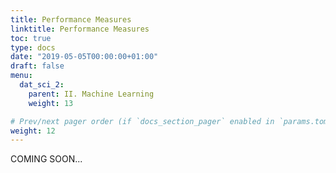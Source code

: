 ```yaml
---
title: Performance Measures
linktitle: Performance Measures
toc: true
type: docs
date: "2019-05-05T00:00:00+01:00"
draft: false
menu:
  dat_sci_2:
    parent: II. Machine Learning
    weight: 13

# Prev/next pager order (if `docs_section_pager` enabled in `params.toml`)
weight: 12
---
```


COMING SOON...
<!--This session is a continuation of the last one, Modeling Churn with H2O. In this session, we take the H2O models we've developed and show you how to inspect, visualize, and communicate performance. In this chapter, you will learn:

* How to visualize the `H2O leaderboard`
* How to generate and work with H2O Performance objects using `h2o.performance()`
* How to analyze the models using `ROC Plots` and `Precision vs Recall Plots`, which are essential for data science model selection
* How to communicate the model benefits using `Gain and Lift Plots`, which are essential for executive communication
* How to make a `Model Diagnostic Dashboard` using the cowplot package


## <i class="fas fa-user-tie"></i>&nbsp;Business case

### Leaderboard Vizualization

In this section we are going to visualize the leaderboard. Why do we want to visualize it? If we take a look at our leaderboard, we see the following (remember that your leaderboard might be different). Since the “leader model” is the model which has the “best” score on the leaderboard, the leader may change if you change this metric. Visualizing might help to understand it.

```r
automl_models_h2o@leaderboard %>% 
              as_tibble() %>% 
              select(-c(mean_per_class_error, rmse, mse))
## # A tibble: 32 x 4
##    model_id                                              auc logloss aucpr
##    <chr>                                               <dbl>   <dbl> <dbl>
##  1 DeepLearning_grid__1_AutoML_20200826_112031_model_1 0.863   0.291 0.631
##  2 GLM_1_AutoML_20200826_112031                        0.859   0.287 0.650
##  3 StackedEnsemble_AllModels_AutoML_20200826_112031    0.859   0.294 0.619
##  4 StackedEnsemble_BestOfFamily_AutoML_20200826_112031 0.850   0.292 0.615
##  5 GBM_5_AutoML_20200826_112031                        0.846   0.311 0.522
##  6 XGBoost_grid__1_AutoML_20200826_112031_model_1      0.846   0.373 0.505
##  7 GBM_grid__1_AutoML_20200826_112031_model_6          0.845   0.317 0.508
##  8 DeepLearning_1_AutoML_20200826_112031               0.844   0.377 0.553
##  9 GBM_grid__1_AutoML_20200826_112031_model_4          0.838   0.310 0.524
## 10 XGBoost_grid__1_AutoML_20200826_112031_model_7      0.836   0.312 0.522
## # … with 22 more rows
```

*Evaluation model metrics*

H2O provides a variety of metrics that can be used for evaluating models:

* `AUC (Are under the ROC curve)`: It's a way of measuring the performance of a binary classifier by comparing the False Positive Rate (FPR x-axis) to the True Positive Rate (TPR y-axis). An AUC of 1 indicates a perfect classifier, while an AUC of .5 indicates a poor classifier, whose performance is no better than random guessing. This is the default measure for the leaderboard.
* `Logloss`: Logarithmic loss. Measures the performance of a classifier by comparing the class probability to actual value (1 or 0). Unlike AUC which looks at how well a model can classify a binary target, logloss evaluates how close a model’s predicted values (uncalibrated probability estimates) are to the actual target value. Logloss can be any value greater than or equal to 0, with 0 meaning that the model correctly assigns a probability of 0% or 100%.
* `AUCPR (Area under the Precision-Recall curve)`: This model metric is used to evaluate how well a binary classification model is able to distinguish between precision recall pairs or points. The main difference between AUC and AUCPR is that AUC calculates the area under the ROC curve and AUCPR calculates the area under the Precision Recall curve. The Precision Recall curve does not care about True Negatives.
* Evaluation metrics for regression models (rmse, mse, ...) are also calculated for classification problems.

*Stopping model metrics*

Stopping metric parameters are specified in conjunction with a stopping tolerance and a number of stopping rounds:

* Mean-per-class-error: The model will stop building after the mean-per-class error rate fails to improve.
* ...

Because the auc and the logloss are the most important to us, let's create a function to visualize those for each model.

Steps for the data preparation:

1. `as_tibble():` Get the leaderboard into a tibble so that working with it will get easier. 
2. `str_extract()`: Split out the underlying algorithm of model_id column 
3. `slice()`: Limit nubmer of rows
4. `rownames_to_column()`: Add Ids to the rows
5. `as_factor()`, `as.factor()`, `reorder()`: Change character data data to factors and order by auc

`as.factor()` reorders the factors alphanumerically by default, which is not desirable in many cases. `as_factor()` factors using the order that levels appear in the data, which is required for the situation you refer to.

6. `pivot_longer()`: convert the data to long format

To take advantage of ggplot2 color and group aestethics, we need data in long format. Long format has each faceting values stacked on top of eachother, mkaing the data frame long rather than wide. So for facets to work properly the data must be in long format.

7. `paste0()`: Combine the model_id column

```r
# Visualize the H2O leaderboard to help with model selection
data_transformed_tbl <- automl_models_h2o@leaderboard %>%
        as_tibble() %>%
        select(-c(aucpr, mean_per_class_error, rmse, mse)) %>% 
        mutate(model_type = str_extract(model_id, "[^_]+")) %>%
        slice(1:15) %>% 
        rownames_to_column(var = "rowname") %>%
        # Visually this step will not change anything
        # It reorders the factors under the hood
        mutate(
          model_id   = as_factor(model_id) %>% reorder(auc),
          model_type = as.factor(model_type)
          ) %>% 
          pivot_longer(cols = -c(model_id, model_type, rowname), 
                       names_to = "key", 
                       values_to = "value", 
                       names_transform = list(key = forcats::fct_inorder)
                       ) %>% 
        mutate(model_id = paste0(rowname, ". ", model_id) %>% as_factor() %>% fct_rev())
```

Now we can plot the data. The scales argument of `facet_wrap()` has to be set to `free_x`, because the scales vary across the row. 

```r
data_transformed_tbl %>%
        ggplot(aes(value, model_id, color = model_type)) +
        geom_point(size = 3) +
        geom_label(aes(label = round(value, 2), hjust = "inward")) +
        
        # Facet to break out logloss and auc
        facet_wrap(~ key, scales = "free_x") +
        labs(title = "Leaderboard Metrics",
             subtitle = paste0("Ordered by: ", "auc"),
             y = "Model Postion, Model ID", x = "") + 
        theme(legend.position = "bottom")
```

{{< figure src="/img/courses/dat_sci/11/leaderboard_auc_loglss.png" width="75%">}}

You can see that the auc metrics does not behave in the same fasion as the logloss metric. Let's turn that code into a plotting function, that let's us choose by which metric we want to order the plot.

The function will provide the following opportunities:

* can be ordered by auc or logloss
* set the number of models 
* aestethics like setting size and toggling labels

These are the arguments we will be using:

```r
plot_h2o_leaderboard <- function(h2o_leaderboard, order_by = c("auc", "logloss"), 
                                 n_max = 20, size = 4, include_lbl = TRUE) { ... }
```

Try for yourselves.

<section class="hide">
<pre><code class="r">plot_h2o_leaderboard <- function(h2o_leaderboard, order_by = c("auc", "logloss"), 
                                 n_max = 20, size = 4, include_lbl = TRUE) {</br>
    # Setup inputs
    # adjust input so that all formats are working
    order_by <- tolower(order_by[[1]])</br>
    leaderboard_tbl <- h2o_leaderboard %>%
        as.tibble() %>%
        select(-c(aucpr, mean_per_class_error, rmse, mse)) %>% 
        mutate(model_type = str_extract(model_id, "[^_]+")) %>%
        rownames_to_column(var = "rowname") %>%
        mutate(model_id = paste0(rowname, ". ", model_id) %>% as.factor())</br>
    # Transformation
    if (order_by == "auc") {</br>
        data_transformed_tbl <- leaderboard_tbl %>%
            slice(1:n_max) %>%
            mutate(
                model_id   = as_factor(model_id) %>% reorder(auc),
                model_type = as.factor(model_type)
            ) %>%
                pivot_longer(cols = -c(model_id, model_type, rowname), 
                       names_to = "key", 
                       values_to = "value", 
                       names_transform = list(key = forcats::fct_inorder)
                       )</br>
    } else if (order_by == "logloss") {</br>
        data_transformed_tbl <- leaderboard_tbl %>%
            slice(1:n_max) %>%
            mutate(
                model_id   = as_factor(model_id) %>% reorder(logloss) %>% fct_rev(),
                model_type = as.factor(model_type)
            ) %>%
            pivot_longer(cols = -c(model_id, model_type, rowname), 
                       names_to = "key", 
                       values_to = "value", 
                       names_transform = list(key = forcats::fct_inorder)
                       )</br>
    } else {
        # If nothing is supplied
        stop(paste0("order_by = '", order_by, "' is not a permitted option."))
    }</br>
    # Visualization
    g <- data_transformed_tbl %>%
        ggplot(aes(value, model_id, color = model_type)) +
        geom_point(size = size) +
        facet_wrap(~ key, scales = "free_x") +
        labs(title = "Leaderboard Metrics",
             subtitle = paste0("Ordered by: ", toupper(order_by)),
             y = "Model Postion, Model ID", x = "")</br>
    if (include_lbl) g <- g + geom_label(aes(label = round(value, 2), 
                                             hjust = "inward"))</br>
    return(g)</br>
}</code></pre>

There is a little bit of repeated code (in the two if statements). We could probably simplify it, but for the time being we just do it this way. 

* `stop()` generates an error, stopping the function in its tracks and outputing an error message if supplied.
</section>

***

### Grid Search

In this section we will show you how to possibly increase your modeling performance. Let's take an actual model that was produced by AutoML and tune it to get even better performacnce. First we have to grab on of our models, which we have saved. I am going to use a Deep Learning model, but you can use any model that you like to tune.

The advantage of using a Deep Learning model is that you can follow along with the steps I am doing, but you can also equally do this with GLM, GBM, StackedEnsembles etc. It does not matter. You can apply the same methodology to any model type.

* `h2o.performance()` creates an H2O performance object using new data.

```r
deeplearning_h2o <- h2o.loadModel("04_Modeling/h20_models/DeepLearning_grid__1_AutoML_20200826_112031_model_1")

# Take a look for the metrics on the training data set
# For my model the total error in the confusion matrix is ~15 %
deeplearning_h2o

# We want to see how it performs for the testing data frame
test_tbl

# Make sure to convert it to an h20 object
# Accuracy of the confusion matrix shows ~85 % accuracy
h2o.performance(deeplearning_h2o, newdata = as.h2o(test_tbl))
```

Let's see if we can do better thant that using grid search. Take a look at he grid search arguments: `?h2o.grid()`

The main arguments we are focusing on are the hyper_parameters, which you are going to be chaning or modifying to get various grids. It has two different search methods (explained at the `search_critera` argument):

1. Method 1: Cartesian Grid Search (generates combinations of hyper paramters. If one hyperparamter contains 3 states and another contains 3 states, then a total of 3x3=9 models will be tested)
2. Method 2: Random Grid Search

For more information on both strategies, go to this tutorial from Arno Candel: [h2o-gbm-tuning-tutorial-for-r](https://www.h2o.ai/blog/h2o-gbm-tuning-tutorial-for-r/) 

We will be focusing on the cartesian method.

As you may be aware, Deep Learning models are highly tunable. And this means that there are a lot of different combinations we can use. Because of the modeling aproach that AutoML uses, it may take a long time in order to find the best models for specifically deep learning. It may never find the best models. So you may be able to even do a better job. Rember, that we only ran the AutoML for 30 seconds. You may want to run it much longer than that (up to an hour for an example). That will certainly help to improve the model performance.

If you don't want to do that and want to tune it yourself, using grid search is the way to do. In this example I will tune the variables `epochs` and `hidden`

* `epochs:` are just the numbers of times that each batch in a deep learning model is trained (we will discuss deep learning in detail in on of the next sessions)
* `hidden:` The hidden layers' job is to transform the inputs into something that the output layer can use

We can adjust the hyper parameters by adding random values to lists or vectors:

```r
deeplearning_grid_01 <- h2o.grid(

    # See help page for available algos
    algorithm = "deeplearning",
    
    # I just use the same as the object
    grid_id = "deeplearning_grid_01",
    
    # The following is for ?h2o.deeplearning()
    # predictor and response variables
    x = x,
    y = y,
    
    # training and validation frame and crossfold validation
    training_frame   = train_h2o,
    validation_frame = valid_h2o,
    nfolds = 5,
    
    # Hyperparamters: Use deeplearning_h2o@allparameters to see all
    hyper_params = list(
        # Use some combinations (the first one was the original)
        hidden = list(c(10, 10, 10), c(50, 20, 10), c(20, 20, 20)),
        epochs = c(10, 50, 100)
    )
)
```

Now we can examine the results. It ranked them on logloss. The best model might be again the same, that AutoML has produced.

```r
deeplearning_grid_01
## H2O Grid Details
## ================
## 
## Grid ID: deeplearning_grid_01 
## Used hyper parameters: 
##   -  epochs 
##   -  hidden 
## Number of models: 9 
## Number of failed models: 0 
## 
## Hyper-Parameter Search Summary: ordered by increasing logloss
##               epochs       hidden                    model_ids             logloss
## 1 10.365557923108037 [10, 10, 10] deeplearning_grid_01_model_1 0.33035583249032535
## 2   51.9742643187486 [20, 20, 20] deeplearning_grid_01_model_8  0.3609416218808988
## 3  51.98310649009041 [10, 10, 10] deeplearning_grid_01_model_2  0.3729219565666169
## 4 10.397065329504699 [50, 20, 10] deeplearning_grid_01_model_4  0.3839386467283343
## 5 10.430087305168497 [20, 20, 20] deeplearning_grid_01_model_7 0.40220394925658515
## 6  52.09156117196342 [50, 20, 10] deeplearning_grid_01_model_5  0.4499589323308538
## 7 105.57317439776207 [50, 20, 10] deeplearning_grid_01_model_6 0.45248123968758147
## 8 104.00793532077053 [10, 10, 10] deeplearning_grid_01_model_3  0.4721820318758456
## 9 103.95335266454256 [20, 20, 20] deeplearning_grid_01_model_9    0.50241632901637
```

To sort by a different metric use `h2o.getGrid()`:

```r
h2o.getGrid(grid_id = "deeplearning_grid_01", sort_by = "auc", decreasing = TRUE)
## H2O Grid Details
## ================
## 
## Grid ID: deeplearning_grid_01 
## Used hyper parameters: 
##   -  epochs 
##   -  hidden 
## Number of models: 9 
## Number of failed models: 0 
## 
## Hyper-Parameter Search Summary: ordered by decreasing auc
##               epochs       hidden                    model_ids                auc
## 1 10.365557923108037 [10, 10, 10] deeplearning_grid_01_model_1 0.8299115032831508
## 2 10.430087305168497 [20, 20, 20] deeplearning_grid_01_model_7 0.8104706064476179
## 3 10.397065329504699 [50, 20, 10] deeplearning_grid_01_model_4 0.8074970651599004
## 4   51.9742643187486 [20, 20, 20] deeplearning_grid_01_model_8 0.8045106234761408
## 5 105.57317439776207 [50, 20, 10] deeplearning_grid_01_model_6 0.7981442780293355
## 6  51.98310649009041 [10, 10, 10] deeplearning_grid_01_model_2 0.7904878929783145
## 7 104.00793532077053 [10, 10, 10] deeplearning_grid_01_model_3 0.7789484887186036
## 8 103.95335266454256 [20, 20, 20] deeplearning_grid_01_model_9 0.7786453294116129
## 9  52.09156117196342 [50, 20, 10] deeplearning_grid_01_model_5 0.7662222480230143
```

To see if on of the model performs better on the test set pull that model out with `h2o.getModel()`:

```r
deeplearning_grid_01_model_1 <- h2o.getModel("deeplearning_grid_01_model_1")

deeplearning_grid_01_model_1 %>% h2o.auc(train = T, valid = T, xval = T)
##     train     valid      xval 
## 0.9093134 0.7922078 0.8299115 

# We can tell the model is overfitting because of the huge difference between training AUC and the validation / cross validation AUC

# Run it on the test data
deeplearning_grid_01_model_1 %>%
    h2o.performance(newdata = as.h2o(test_tbl))
# error is ~9.5 %
```

Grid Search can help with highly tunable models (e.g. GBM, Deeplearning). We just increased accuracy on test set from 85% to 90,5% in my case. However, further improvements should be taken to make sure overfitting is not an issue. We want models that generalize to new data.

It does have some benefits using that model, if you are purely concerned with accuracy. But often times we are not solely concerned with that metric, we are more concerned with precision and recall when it comes to making sure that we are not missing people who are actually going to leave.


### H2O Performance

We will go over several methods to measure and to communicate classifier performance. Let's load a few models:

```r
# 4. Assessing Performance ----
stacked_ensemble_h2o <- h2o.loadModel("04_Modeling/h2o_models/StackedEnsemble_AllModels_AutoML_20200826_112031")
deeplearning_h2o     <- h2o.loadModel("04_Modeling/h2o_models/DeepLearning_grid__1_AutoML_20200826_112031_model_1")
glm_h2o              <- h2o.loadModel("04_Modeling/h2o_models/GLM_1_AutoML_20200826_112031")
```

* `h2o.performance()` makes an H2O performance object by providing a model and newdata

Create a performance object:

```r
performance_h2o <- h2o.performance(stacked_ensemble_h2o, newdata = as.h2o(test_tbl))

typeof(performance_h2o)
performance_h2o %>% slotNames()

# We are focusing on the slot metrics. This slot contains all possible metrics
performance_h2o@metrics
```

***
* `AUC`: Stands for Area Under the Curve, referring to a Receiver Operating Characteristics (ROC) plot. This measures true positive rate (TPR) vs false positive rate (FPR). AUC is one of the main performance metrics that data scientists use to select a model. However, it's not always the best. 

* `Log Loss`: compares the prediction class probability to the 1/0 actual value computing the mean error. This is a great way to measure the true performance of a classifier.

***

To quickly assess some of that information, you can use the following functions:

* `h2o.auc()` retrieve the area under the curce (AUC) from a Receiver Operating Characteristics (ROC) plot
* `h2o.giniCoef()` retreive the Gini Coefficient. AUC=(GiniCoeff+1)/2 (rather rarely used)
* `h2.logloss()` retrieve the Log Loss, a metric that measures the class probability from the model against actual value in binary format(0,1)
* `h2o.confusionMatrix()` generates a confusion matrix for a performance object

```r
# Classifier Summary Metrics

h2o.auc(performance_h2o, train = T, valid = T, xval = T)
## [1] 0.8588763

# Caution: "train, "val", and "xval" arugments only work for models (not performance objects)
h2o.auc(stacked_ensemble_h2o, train = T, valid = T, xval = T)
##     train     valid      xval 
## 0.9892475 0.8219522 0.8383290 

h2o.giniCoef(performance_h2o)
## [1] 0.7177527
h2o.logloss(performance_h2o)
## [1] 0.2941769

# result for the training data
h2o.confusionMatrix(stacked_ensemble_h2o)
## Confusion Matrix (vertical: actual; across: predicted)  for max f1 @ threshold = 0.358554294328892:
##         No Yes    Error      Rate
## No     871  20 0.022447   =20/891
## Yes     23 151 0.132184   =23/174
## Totals 894 171 0.040376  =43/1065

# result for the hold out set
h2o.confusionMatrix(performance_h2o)
## Confusion Matrix (vertical: actual; across: predicted)  for max f1 @ threshold = 0.498049256506051:
##         No Yes    Error     Rate
## No     179   9 0.047872   =9/188
## Yes     14  18 0.437500   =14/32
## Totals 193  27 0.104545  =23/220
```

Tip: Learn to read a confusion matrix. Focus on understanding the Threshold, Precision & Recall. These are critical to a business analysis.

* Top Row: Prediction (P)
* Left Column: Actual (A)

Quadrants contain
* True Negative (P=N, A=N)
* False Positive (P=Y, A=N)
* False Negative (P=N, A=Y)
* True Positive (P=Y, A=Y)

The value that determines which class probability is a 0 or 1 (i.e. employee stays vs. leaves) is called Threshold. We need to understand how these models change wit the threshold. We do that by using the function `h2o.metric()`. It converts a performance object into a series of metrics (e.g. prcision, recall, f1, etc.) that vary by the threshold.

Important measures that vary by threshold:

* `F1`: Optimal balance between precision and recall. Typically the threshold that maximizes F1 is used as threshold/ cutoff for turning class probability into 0/1. However, this is not always the best case! An expected value optimization is required when costs of false positives and false negatives are known.
* `precision`: Measures false positives (e.g. predicted to leave but actually stayed)
* `recall`: Measures false negatives (e.g. predicted to stay but actually left)
* ture positives (tps), true negative (tns), false positives (fps) and false negatives (fns): Often converted to rates to understand the cost/benefit of a classifier. The rates are included as tpr, tnr, fpr and fnr.

```r
# Precision vs Recall Plot

# This is on the test set
performance_tbl <- performance_h2o %>%
    h2o.metric() %>%
    as.tibble() 

performance_tbl %>% 
  glimpse()
```

#### Precision, Recall, F1 & Effect of Threshold

$$Precision = \frac{TP}{(TP + FP)}$$

... in other words, it detects how frequently your algorithm over-picks the Yes class. Precision indicates how often we incorrectly say people will leave when they actually will stay.


$$Recall = \frac{TP}{(FN + TP)}$$

... in other words, it providews a metric for under-picking Yes. Recall indicates how often we muss poeple that will leave by incorrectly predicting they will stay.

Recall is typically more important than precision in the busness context. We would rather give up some false positives (inadvertently target stayers) to gain false negatives (accurately predict quiters).


$$F1 = \frac{2 * (precision * recall)}{precision + recall}$$

... in other words, it provides a metric for balancing precision vs. recall.

Max F1 Threshold: Threshold that optimizes the balance between precions and recall.

While F1 optimizes the balance between Precision and Recall, it's not always the best choice for threshold. Why?

Because there are different costs associated with false negatives and false positives. Typically false negatives cost the company more. This is where Expected Value (EV) comes into play (might be covered later).

Let's visualize the trade of between the precision and the recall and the optimal threshold.

***

Before, save our theme, so that we don't have to type it out every single time we are going to use it:

```r
theme_new <- theme(
      legend.position  = "bottom",
      legend.key       = element_blank(),,
      panel.background = element_rect(fill   = "transparent"),
      panel.border     = element_rect(color = "black", fill = NA, size = 0.5),
      panel.grid.major = element_line(color = "grey", size = 0.333)
      ) 
```

***

* `h2o.find_threshold_by_max_metric()` You can supply a metric to maximize (e.g. f1), and the function returns the threshold that maximizes this metric.

```r
performance_tbl %>%
    filter(f1 == max(f1))

performance_tbl %>%
    ggplot(aes(x = threshold)) +
    geom_line(aes(y = precision), color = "blue", size = 1) +
    geom_line(aes(y = recall), color = "red", size = 1) +
    
    # Insert line where precision and recall are harmonically optimized
    geom_vline(xintercept = h2o.find_threshold_by_max_metric(performance_h2o, "f1")) +
    labs(title = "Precision vs Recall", y = "value") +
    theme_new
```

{{< figure src="/img/courses/dat_sci/11/prec_vs_recall.png" width="75%">}}

*Performance Chart for scientists*
          
After measuring the performance of a single classifier, which is based on the precision, recall and the F1 metric (balance between the precision and the recall), we want to measure the performance of multiple models. We do that using the ROC curce and the area under the curve (AUC). 

Let's compare the three models, which have loaded earlier, with the custom function `load_model_performance_metrics()`:

```r
# ROC Plot

path <- "04_Modeling/h2o_models/StackedEnsemble_AllModels_AutoML_20200826_112031"

load_model_performance_metrics <- function(path, test_tbl) {
    
    model_h2o <- h2o.loadModel(path)
    perf_h2o  <- h2o.performance(model_h2o, newdata = as.h2o(test_tbl)) 
    
    perf_h2o %>%
        h2o.metric() %>%
        as_tibble() %>%
        mutate(auc = h2o.auc(perf_h2o)) %>%
        select(tpr, fpr, auc)
    
}

model_metrics_tbl <- fs::dir_info(path = "04_Modeling/h2o_models/") %>%
    select(path) %>%
    mutate(metrics = map(path, load_model_performance_metrics, test_tbl)) %>%
    unnest(cols = metrics)
```

* ROC Curve: pits the True Positive Rate (TPR, y-axis) against the False Positive Rate (FPR, x-axis)
* TPR: Rate at which people are correctly identified as leaving
* FPR: Rate at which peple that stay are incorrectly identified as leaving

Info: converting numeric data to factor requires an intermediate step of converting to character

```r
model_metrics_tbl %>%
    mutate(
        # Extract the model names
        path = str_split(path, pattern = "/", simplify = T)[,3] %>% as_factor(),
        auc  = auc %>% round(3) %>% as.character() %>% as_factor()
        ) %>%
    ggplot(aes(fpr, tpr, color = path, linetype = auc)) +
    geom_line(size = 1) +
    
    # just for demonstration purposes
    geom_abline(color = "red", linetype = "dotted") +
    
    theme_new +
    theme(
      legend.direction = "vertical",
      ) +
    labs(
        title = "ROC Plot",
        subtitle = "Performance of 3 Top Performing Models"
    )
```

{{< figure src="/img/courses/dat_sci/11/roc_plot.png" width="75%">}}

We got our false positive rate on the bottom and the true positive on the left. We can see how the true positives change (people correctly identified as leaving) as false positive (poeple falsely identified as leaving) increases.

High performing models should stay as close as possible to the upper left corner (1.00 would be perfection). The dotted red line reflects an average model with no predictive power.

Area under the curve refers to the area below the ROC plot line for a given model. For a classifier, a perfect model has an AUC of 1 and an average model with no predictive power has an AUC of 0.5.

The next steo is to turn the precision/ recall tradeoff into a performance plot. Let's add precision and recall to the select statement of the function above.

```r
# Precision vs Recall

load_model_performance_metrics <- function(path, test_tbl) {
    
    model_h2o <- h2o.loadModel(path)
    perf_h2o  <- h2o.performance(model_h2o, newdata = as.h2o(test_tbl)) 
    
    perf_h2o %>%
        h2o.metric() %>%
        as_tibble() %>%
        mutate(auc = h2o.auc(perf_h2o)) %>%
        select(tpr, fpr, auc, precision, recall)
    
}

model_metrics_tbl <- fs::dir_info(path = "04_Modeling/h2o_models/") %>%
    select(path) %>%
    mutate(metrics = map(path, load_model_performance_metrics, test_tbl)) %>%
    unnest(cols = metrics)

model_metrics_tbl %>%
    mutate(
        path = str_split(path, pattern = "/", simplify = T)[,3] %>% as_factor(),
        auc  = auc %>% round(3) %>% as.character() %>% as_factor()
    ) %>%
    ggplot(aes(recall, precision, color = path, linetype = auc)) +
    geom_line(size = 1) +
    theme_new + 
    theme(
      legend.direction = "vertical",
      ) +
    labs(
        title = "Precision vs Recall Plot",
        subtitle = "Performance of 3 Top Performing Models"
    )
```

{{< figure src="/img/courses/dat_sci/11/prec_vs_recall2.png" width="75%">}}

The Precision vs. Recall plot is a way to pit effect of false positive rate (fpr) against false negative rate (fnr). Precision iundicates how susceptible models are to FP's (e.g. predicting employees to leave but they actually stay). Recall indicates how susceptible model is to FN's (e.g. predicting employee to stay but they acutally leave). The better models tend to be farther towards the upper right quadrant (models have better balance between FP's & FN's). The lower they are, the less precision for given recall they have. Because the three lines are not well separated, it is difficult to tell which one would be the best in this case.

This is just another way to take a look at different models and to determine which ones are going to be the best for particular needs. In our case, we want to reduce the under-predictions (employees predicted to stay that acutally leave).

For Business Applications in general, False Negatives (FN) are what we typically care most about. Recall indicates susceptibility to FN's (lower recall, more susceptible). In other words, we want to accurately predict which employees will leave (lower FN's) at the expense of over prediciting employees to leave (FPs). The precision vs recall curve shows us which models will give up less FP's as we optimize the threshold for FN's.

*Performance Charts For Business People*

The last section was about how a data scientist can understand the quality of a classifier. But the executives just want to know who is going to leave and how is that model going to help them. That is the job of the Gain & Lift plots. Gain & Lift are results-based metrics and can help communicate modeling results in terms everyone understands and cares about. The charts are used to evaluate performance of a classification model. They measure how much better one can expect to do with the predictive model comparing without a model.

For that, we need the predictions_tbl from the last session.

```
# Gain & Lift

ranked_predictions_tbl <- predictions_tbl %>%
    bind_cols(test_tbl) %>%
    select(predict:Yes, Attrition) %>%
    # Sorting from highest to lowest class probability
    arrange(desc(Yes))
## # A tibble: 220 x 4
##    predict     No   Yes Attrition
##    <fct>    <dbl> <dbl> <fct>    
##  1 Yes     0.0113 0.989 Yes      
##  2 Yes     0.0342 0.966 Yes      
##  3 Yes     0.0431 0.957 Yes      
##  4 Yes     0.0777 0.922 Yes      
##  5 Yes     0.143  0.857 No       
##  6 Yes     0.160  0.840 Yes      
##  7 Yes     0.167  0.833 Yes      
##  8 Yes     0.191  0.809 Yes      
##  9 Yes     0.235  0.765 No       
## 10 Yes     0.257  0.743 Yes      
## # … with 210 more rows
```

In the first 10 rows, we had 90% accuracy (9 of 10 people). Without a model, we'd only expect the global attrition rate (16%) for first ten rows (1.6 people). The global attrition rate is the overall attrition rate for the organization for the population we are evaluating in the course. If you combine the training and test sets and calculate the attrition rate (Number of Employees Leaving / Total Number of Employees), you will get 16%. The comparison is made to the Gain, because if we sampled 10 random people we'd expect 1.6 people to leave. However, with our Gain example, we sort descending by probability of leaving, our algorithm predicts the 9 of the 10 highest probability cases correctly. Therefore we gain a benefit of using the algorithm because of the prediction being highly accurate for the first 10 cases high probability cases.

For our test data the total number of expected quiters is 220 * 0.16 = 35.

* `Gain`: If 35 people expected to quit, we gained 9 of 35 or 25.7% in first 10 cases
* `Lift`: If expectation is 1.6 people, we beat the expectation by 9 / 1.6 = 5.6X in first 10 cases.


*Gain and Lift Calculations*

`Yes` is the Class probability for churn, or how likely the employee is to churn. `Attrition` is the Response, or what acutally happened. By ranking by class probablity of Yes, we assess the models ability to truly detect someone that is leaving. Grouping into cohorts of most likely to least likely groups is as the heart of the Gain/Lift Chart. The steps of a Gain / Lift Analysis are:

1. Randomly split data into two samples: e.g. 80% = training sample, 20% = validation sample. 
2. Score (predicted probability) the validation sample using the response model under consideration. 
3. Rank the scored file, in descending order by estimated probability 
4. Split the ranked file into 10 sections (deciles) 
5. Number of observations in each decile 
6. Number of actual events in each decile 
7. Number of cumulative actual events in each decile 
8. Percentage of cumulative actual events in each decile. It is called Gain Score. 
9. Divide the gain score by % of data used in each portion of 10 bins. For example, in second decile, divide gain score by 20.

* `ntile()` breaks continuois value into "n" buckets or groups. This allows us to group the response (attrition) based on the ntile column.

```r
ranked_predictions_tbl %>%
    mutate(ntile = ntile(Yes, n = 10)) %>%
    group_by(ntile) %>%
    summarise(
        cases = n(),
        responses = sum(Attrition == "Yes")
    ) %>%
    arrange(desc(ntile))
## `summarise()` ungrouping output (override with `.groups` argument)
## # A tibble: 10 x 3
##    ntile cases responses
##    <int> <int>     <int>
##  1    10    22        15
##  2     9    22         6
##  3     8    22         2
##  4     7    22         3
##  5     6    22         3
##  6     5    22         2
##  7     4    22         0
##  8     3    22         1
##  9     2    22         0
## 10     1    22         0
```

Example: 10th Decile. This group had the highes class probability for leaving. 15 of 22 actually left. 

Continuing on with the calculation ...

```r
calculated_gain_lift_tbl <- ranked_predictions_tbl %>%
    mutate(ntile = ntile(Yes, n = 10)) %>%
    group_by(ntile) %>%
    summarise(
        cases = n(),
        responses = sum(Attrition == "Yes")
    ) %>%
    arrange(desc(ntile)) %>%
    
    # Add group numbers (opposite of ntile)
    mutate(group = row_number()) %>%
    select(group, cases, responses) %>%
    
    # Calculations
    mutate(
        cumulative_responses = cumsum(responses),
        pct_responses        = responses / sum(responses),
        gain                 = cumsum(pct_responses),
        cumulative_pct_cases = cumsum(cases) / sum(cases),
        lift                 = gain / cumulative_pct_cases,
        gain_baseline        = cumulative_pct_cases,
        lift_baseline        = gain_baseline / cumulative_pct_cases
    )

calculated_gain_lift_tbl 
## # A tibble: 10 x 10
##    group cases responses cumulative_responses pct_responses  gain cumulative_pct_cases  lift gain_baseline lift_baseline
##    <int> <int>     <int>                <int>         <dbl> <dbl>                <dbl> <dbl>         <dbl>         <dbl>
##  1     1    22        15                   15        0.469  0.469                  0.1  4.69           0.1             1
##  2     2    22         6                   21        0.188  0.656                  0.2  3.28           0.2             1
##  3     3    22         2                   23        0.0625 0.719                  0.3  2.40           0.3             1
##  4     4    22         3                   26        0.0938 0.812                  0.4  2.03           0.4             1
##  5     5    22         3                   29        0.0938 0.906                  0.5  1.81           0.5             1
##  6     6    22         2                   31        0.0625 0.969                  0.6  1.61           0.6             1
##  7     7    22         0                   31        0      0.969                  0.7  1.38           0.7             1
##  8     8    22         1                   32        0.0312 1                      0.8  1.25           0.8             1
##  9     9    22         0                   32        0      1                      0.9  1.11           0.9             1
## 10    10    22         0                   32        0      1                      1    1              1               1
```

* Gain: Think of this as what we gained by using the model. For example, if we focused on the first 2 groups, we gain ability to target 65 % of our quiters using our model.
* Lift: Think of this as a multiplier between what we gained divided by what we expected to gain with no model. For example, if we focused on the first 2 decile groups, we gained ability to target 68 % of our quiters but we only expected to be able to target 20% of the quiters in 2 decile groups. Lift = 65.6 % / 20 % = 3.28X. Meaning model is 3.28X better targeting ability than random.

Calculating Gain & Lift manually was rather for understanding the concept. Of course H2O can do the calculation for us.

* `h2o.gainsLift()` returns the Gain & Lift table from a performance object. H2O groups into 16-ntiles with the first being the most likely to be in the minority (Yes) class. `Cumulutive Capture Rate` is the "Cumulutive Percentage Gain" that we will use.

```r
gain_lift_tbl <- performance_h2o %>%
    h2o.gainsLift() %>%
    as.tibble()

## Gain Chart

gain_transformed_tbl <- gain_lift_tbl %>% 
    select(group, cumulative_data_fraction, cumulative_capture_rate, cumulative_lift) %>%
    select(-contains("lift")) %>%
    mutate(baseline = cumulative_data_fraction) %>%
    rename(gain     = cumulative_capture_rate) %>%
    # prepare the data for the plotting (for the color and group aesthetics)
    pivot_longer(cols = c(gain, baseline), values_to = "value", names_to = "key")

gain_transformed_tbl %>%
    ggplot(aes(x = cumulative_data_fraction, y = value, color = key)) +
    geom_line(size = 1.5) +
    labs(
        title = "Gain Chart",
        x = "Cumulative Data Fraction",
        y = "Gain"
    ) +
    theme_new
```

{{< figure src="/img/courses/dat_sci/11/gain.png" width="75%">}}

Explaining data science to non-technical people can be a challenge. To be effective, we need to focus on what they care about: RESULTS. 

Imagine that this plot was a marketing example and the goal was to send marketing communication to have customers sign up. Is targeting everyone the right strategy or might using a statistical model help to decide which ones are more receptive to that marketing campaign. This gain chart helps to answer this question. 

Randomly targeting 25% of potential customers should yield 25% of potential positive responses (see diagonal line). Strategically targeting (if we sectioned or organized our data by the model) 25% of high probability customers should yield 75 % of potential positive responses. 

Always explain in terms of what they are interested in: 

* More customers
* Less churn 
* Better quality
* Reduced lead times
* Anything they care about ...

The Lift plot tells basically the same. It shows the distance from the baseline to the model. The difference we are gaining. From 25% (baseline) to ~70% (model) is euquivalent to from 1X (baseline) to 3X (model). Gain & Lift go hand in hand. The two charts work together to show the results of using the modeling approach versus just targeting people at random. Lift is a multiplier. How many positive responses would you get at random X How many you would get with the model .

```r
## Lift Plot

lift_transformed_tbl <- gain_lift_tbl %>% 
    select(group, cumulative_data_fraction, cumulative_capture_rate, cumulative_lift) %>%
    select(-contains("capture")) %>%
    mutate(baseline = 1) %>%
    rename(lift = cumulative_lift) %>%
    pivot_longer(cols = c(lift, baseline), values_to = "value", names_to = "key")

lift_transformed_tbl %>%
    ggplot(aes(x = cumulative_data_fraction, y = value, color = key)) +
    geom_line(size = 1.5) +
    labs(
        title = "Lift Chart",
        x = "Cumulative Data Fraction",
        y = "Lift"
    ) +
    theme_new
```

{{< figure src="/img/courses/dat_sci/11/lift.png" width="75%">}}

How does Lift apply to Attrition? 
Example: Providing stock options strategically to high performers that are high risk. You Could strategically focus on those in the high risk category that are working overtime. 
Example Communicating to executives: If 35 people are expected to quit, we can obtain ~70 % by targeting the top 25 % of high risk people. This reduces costs by 1/3rd versus random selection, because we only need to offer stock options to high risk candidates.

Now we have gone through different ways of evaluating the performance of a classifier, both from the standpoint of a data scientist getting the best model performance but then also from the executive/business standpoint to be able to convey the value of these models to business people.

Now we want to bring that all together in a model metrics dashboard, that evaluates multiple models to see strengths & weaknesses. For that we will write a quite lengthy function. Don't be intimidated. Just try to follow along. Basically we just create the four plots, we have discussed and combine them using the `cowplot` package.

```r
# 5. Performance Visualization ----  
library(cowplot)
library(glue)


# set values to test the function while building it
h2o_leaderboard <- automl_models_h2o@leaderboard
newdata <- test_tbl
order_by <- "auc"
max_models <- 4
size <- 1

plot_h2o_performance <- function(h2o_leaderboard, newdata, order_by = c("auc", "logloss"),
                                 max_models = 3, size = 1.5) {
    
    # Inputs
    
    leaderboard_tbl <- h2o_leaderboard %>%
        as_tibble() %>%
        slice(1:max_models)
    
    newdata_tbl <- newdata %>%
        as_tibble()
    
    # Selecting the first, if nothing is provided
    order_by      <- tolower(order_by[[1]]) 
    
    # Convert string stored in a variable to column name (symbol)
    order_by_expr <- rlang::sym(order_by)

    # Turn of the progress bars ( opposite h2o.show_progress())
    h2o.no_progress()
    
    # 1. Model metrics
    
    get_model_performance_metrics <- function(model_id, test_tbl) {
        
        model_h2o <- h2o.getModel(model_id)
        perf_h2o  <- h2o.performance(model_h2o, newdata = as.h2o(test_tbl))
        
        perf_h2o %>%
            h2o.metric() %>%
            as.tibble() %>%
            select(threshold, tpr, fpr, precision, recall)
        
    }
    
    model_metrics_tbl <- leaderboard_tbl %>%
        mutate(metrics = map(model_id, get_model_performance_metrics, newdata_tbl)) %>%
        unnest(cols = metrics) %>%
        mutate(
          model_id = as_factor(model_id) %>% 
                      # programmatically reorder factors depending on order_by
                      fct_reorder(!! order_by_expr, 
                                  .desc = ifelse(order_by == "auc", TRUE, FALSE)),
          auc      = auc %>% 
                      round(3) %>% 
                      as.character() %>% 
                      as_factor() %>% 
                      fct_reorder(as.numeric(model_id)),
          logloss  = logloss %>% 
                      round(4) %>% 
                      as.character() %>% 
                      as_factor() %>% 
                      fct_reorder(as.numeric(model_id))
        )
    
    
    # 1A. ROC Plot
    
    p1 <- model_metrics_tbl %>%
        ggplot(aes(fpr, tpr, color = model_id, linetype = !! order_by_expr)) +
        geom_line(size = size) +
        theme_new +
        labs(title = "ROC", x = "FPR", y = "TPR") +
        theme(legend.direction = "vertical") 
        
    
    # 1B. Precision vs Recall
    
    p2 <- model_metrics_tbl %>%
        ggplot(aes(recall, precision, color = model_id, linetype = !! order_by_expr)) +
        geom_line(size = size) +
        theme_new +
        labs(title = "Precision Vs Recall", x = "Recall", y = "Precision") +
        theme(legend.position = "none") 
    
    
    # 2. Gain / Lift
    
    get_gain_lift <- function(model_id, test_tbl) {
        
        model_h2o <- h2o.getModel(model_id)
        perf_h2o  <- h2o.performance(model_h2o, newdata = as.h2o(test_tbl)) 
        
        perf_h2o %>%
            h2o.gainsLift() %>%
            as.tibble() %>%
            select(group, cumulative_data_fraction, cumulative_capture_rate, cumulative_lift)
        
    }
    
    gain_lift_tbl <- leaderboard_tbl %>%
        mutate(metrics = map(model_id, get_gain_lift, newdata_tbl)) %>%
        unnest(cols = metrics) %>%
        mutate(
            model_id = as_factor(model_id) %>% 
                fct_reorder(!! order_by_expr, 
                            .desc = ifelse(order_by == "auc", TRUE, FALSE)),
            auc  = auc %>% 
                round(3) %>% 
                as.character() %>% 
                as_factor() %>% 
                fct_reorder(as.numeric(model_id)),
            logloss = logloss %>% 
                round(4) %>% 
                as.character() %>% 
                as_factor() %>% 
                fct_reorder(as.numeric(model_id))
        ) %>%
        rename(
            gain = cumulative_capture_rate,
            lift = cumulative_lift
        ) 
    
    # 2A. Gain Plot
    
    p3 <- gain_lift_tbl %>%
        ggplot(aes(cumulative_data_fraction, gain, 
                          color = model_id, linetype = !! order_by_expr)) +
        geom_line(size = size,) +
        geom_segment(x = 0, y = 0, xend = 1, yend = 1, 
                     color = "red", size = size, linetype = "dotted") +
        theme_new +
        expand_limits(x = c(0, 1), y = c(0, 1)) +
        labs(title = "Gain",
             x = "Cumulative Data Fraction", y = "Gain") +
        theme(legend.position = "none")
    
    # 2B. Lift Plot
    
    p4 <- gain_lift_tbl %>%
        ggplot(aes(cumulative_data_fraction, lift, 
                          color = model_id, linetype = !! order_by_expr)) +
        geom_line(size = size) +
        geom_segment(x = 0, y = 1, xend = 1, yend = 1, 
                     color = "red", size = size, linetype = "dotted") +
        theme_new +
        expand_limits(x = c(0, 1), y = c(0, 1)) +
        labs(title = "Lift",
             x = "Cumulative Data Fraction", y = "Lift") +
        theme(legend.position = "none") 
    
    
    # Combine using cowplot
    
    # cowplot::get_legend extracts a legend from a ggplot object
    p_legend <- get_legend(p1)
    # Remove legend from p1
    p1 <- p1 + theme(legend.position = "none")
    
    # cowplot::plt_grid() combines multiple ggplots into a single cowplot object
    p <- cowplot::plot_grid(p1, p2, p3, p4, ncol = 2)
    
    # cowplot::ggdraw() sets up a drawing layer
    p_title <- ggdraw() + 
    
        # cowplot::draw_label() draws text on a ggdraw layer / ggplot object
        draw_label("H2O Model Metrics", size = 18, fontface = "bold", 
                   color = "#2C3E50")
    
    p_subtitle <- ggdraw() + 
        draw_label(glue("Ordered by {toupper(order_by)}"), size = 10,  
                   color = "#2C3E50")
    
    # Combine everything
    ret <- plot_grid(p_title, p_subtitle, p, p_legend, 
    
                     # Adjust the relative spacing, so that the legends always fits
                     ncol = 1, rel_heights = c(0.05, 0.05, 1, 0.05 * max_models))
    
    h2o.show_progress()
    
    return(ret)
    
}

automl_models_h2o@leaderboard %>%
    plot_h2o_performance(newdata = test_tbl, order_by = "logloss", 
                         size = 0.5, max_models = 4)
```


{{< figure src="/img/courses/dat_sci/11/model_metrics.png">}}

## <i class="fas fa-laptop-code"></i> &nbsp;Challenge

Apply all the steps you have learned in this session on the dataset from challenge of the last session (Product Backorders):

1. Leaderboard visualization
2. Tune a model with grid search
3. Visualize the trade of between the precision and the recall and the optimal threshold
4. ROC Plot
5. Precision vs Recall Plot
6. Gain Plot
7. Lift Plot
8. Dashboard with cowplot-->
